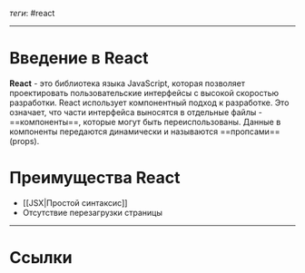 *теги*: #react 
___
# Введение в React

**React** - это библиотека языка JavaScript, которая позволяет проектировать пользовательские интерфейсы с высокой скоростью разработки. 
React использует компонентный подход к разработке. Это означает, что части интерфейса выносятся в отдельные файлы - ==компоненты==, которые могут быть переиспользованы. Данные в компоненты передаются динамически и называются ==пропсами== (props).

# Преимущества React

- [[JSX|Простой синтаксис]]
- Отсутствие перезагрузки страницы




___
# Ссылки